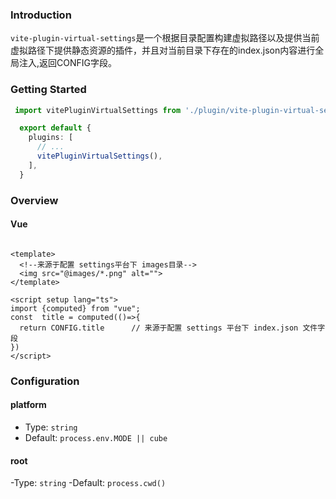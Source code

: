 
### Introduction
`vite-plugin-virtual-settings`是一个根据目录配置构建虚拟路径以及提供当前虚拟路径下提供静态资源的插件，并且对当前目录下存在的index.json内容进行全局注入,返回CONFIG字段。

### Getting Started

```ts
 import vitePluginVirtualSettings from './plugin/vite-plugin-virtual-settings';   //发包后按包路径获取

  export default {
    plugins: [
      // ...
      vitePluginVirtualSettings(),
    ],
  }
```

### Overview

#### Vue

```vue

<template>
  <!--来源于配置 settings平台下 images目录-->
  <img src="@images/*.png" alt="">
</template>

<script setup lang="ts">
import {computed} from "vue";
const  title = computed(()=>{
  return CONFIG.title      // 来源于配置 settings 平台下 index.json 文件字段
})
</script>
```

### Configuration

#### platform

- Type: `string`
- Default: `process.env.MODE || cube`

#### root

-Type: `string`
-Default: `process.cwd()`

